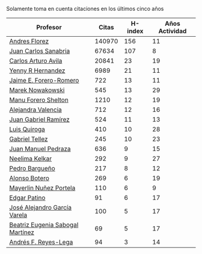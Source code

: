 Solamente toma en cuenta citaciones en los últimos cinco años

Profesor | Citas | H-index | Años Actividad |
----  | ----- | --- | --- |
[Andres Florez](https://scholar.google.com.co/citations?user=SUG6ga0AAAAJ&hl=en) |140970| 156 |  11 | 
[Juan Carlos Sanabria](https://scholar.google.com/citations?user=ExNZQTIAAAAJ&hl=en)| 67634 | 107| 8|
[Carlos Arturo Avila](https://scholar.google.com.co/citations?user=jitNa1QAAAAJ&hl=en)| 20841 | 23 | 19 |
[Yenny R Hernandez](https://scholar.google.com.co/citations?user=KXWwfMMAAAAJ&hl=en) | 6989 | 21 | 11 | 
[Jaime E. Forero-Romero](https://scholar.google.com.co/citations?user=TLTK6WgAAAAJ&hl=en) | 722 | 13 | 11 |
[Marek Nowakowski](https://scholar.google.com.co/citations?user=ctFaBNQAAAAJ&hl=en) | 545 | 13 | 29 |
[Manu Forero Shelton](https://scholar.google.com.co/citations?user=0_jvORsAAAAJ&hl=en) | 1210 | 12 | 19 |
[Alejandra Valencia](https://scholar.google.com.co/citations?user=7Fa-MFYAAAAJ&hl=en) | 712 | 12 | 16 |
[Juan Gabriel Ramírez](https://scholar.google.com.co/citations?user=q0NfAgEAAAAJ&hl=en) | 524 | 11 | 13 |
[Luis Quiroga](https://scholar.google.com.co/citations?user=PPvfyVwAAAAJ&hl=en) | 410 | 10 | 28 |
[Gabriel Tellez](https://scholar.google.com.co/citations?user=1JHuoIAAAAAJ&hl=en) | 245 | 10 | 23 |
[Juan Manuel Pedraza](https://scholar.google.com.co/citations?user=x8-YWMsAAAAJ&hl=en) | 636 | 9 | 15 |
[Neelima Kelkar](https://scholar.google.com.co/citations?user=BMxIj5AAAAAJ&hl=en) | 292 | 9 | 27 |
[Pedro Bargueño](https://scholar.google.com.co/citations?user=euepDO8AAAAJ&hl=en) | 217 | 8 | 12 |
[Alonso Botero](https://scholar.google.com.co/citations?user=e06A7mUAAAAJ&hl=en) | 269 | 6 | 19 |
[Mayerlin Nuñez Portela](https://scholar.google.com.co/citations?user=znFnm4wAAAAJ&hl=en) | 110 | 6 | 9 |
[Edgar Patino](https://scholar.google.com.co/citations?user=bx4dJNgAAAAJ&hl=en) | 91 | 6 | 17 | 
[José Alejandro García Varela](https://scholar.google.com.co/citations?user=iA0H5dgAAAAJ&hl=en) | 100 | 5 | 17 |
[Beatriz Eugenia Sabogal Martínez](https://scholar.google.com.co/citations?user=T-0RjQYAAAAJ&hl=en) | 69 | 5 | 17 |
[Andrés F. Reyes-Lega](https://scholar.google.com.co/citations?user=04V0g64AAAAJ&hl=en) | 94 | 3 | 14 | 



